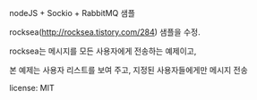 nodeJS + Sockio + RabbitMQ 샘플

rocksea(http://rocksea.tistory.com/284) 샘플을 수정.

rocksea는 메시지를 모든 사용자에게 전송하는 예제이고,

본 예제는 사용자 리스트를 보여 주고, 지정된 사용자들에게만 메시지 전송 


license: MIT
